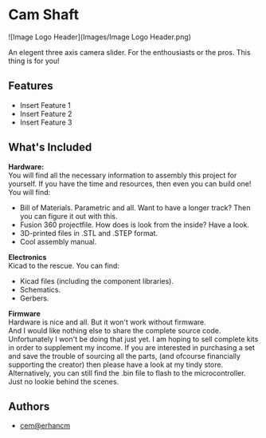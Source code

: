 # Cam Shaft

![Image Logo Header](Images/Image Logo Header.png)

An elegent three axis camera slider. For the enthousiasts or the pros. This thing is for you!

## Features

* Insert Feature 1
* Insert Feature 2
* Insert Feature 3

## What's Included

**Hardware:**  
You will find all the necessary information to assembly this project for yourself. If you have the time and resources, then even you can build one! You will find:  
- Bill of Materials. Parametric and all. Want to have a longer track? Then you can figure it out with this.  
- Fusion 360 projectfile. How does is look from the inside? Have a look.  
- 3D-printed files in .STL and .STEP format.  
- Cool assembly manual.

**Electronics**  
Kicad to the rescue. You can find:  
- Kicad files (including the component libraries).
- Schematics.
- Gerbers.

**Firmware**  
Hardware is nice and all. But it won't work without firmware.  
And I would like nothing else to share the complete source code. Unfortunately I won't be doing that just yet. I am hoping to sell complete kits in order to supplement my income. If you are interested in purchasing a set and save the trouble of sourcing all the parts, (and ofcourse financially supporting the creator) then please have a look at my tindy store.  
Alternatively, you can still find the .bin file to flash to the microcontroller. Just no lookie behind the scenes.

## Authors

- [cem@erhancm](https://www.github.com/erhan-cm)

